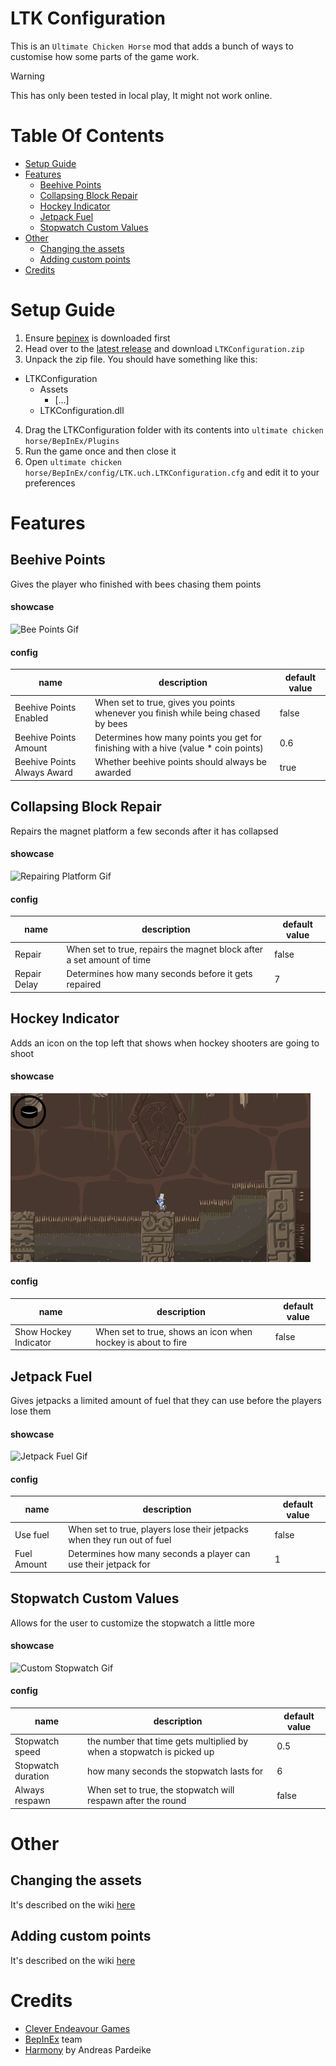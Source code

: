 # LTK Configuration
This is an `Ultimate Chicken Horse`  mod that adds a bunch of ways to customise how some parts of the game work.
> [!WARNING]
> This has only been tested in local play, It might not work online.

# Table Of Contents
- [Setup Guide](#setup-guide)
- [Features](#features)
  * [Beehive Points](#beehive-points)
  * [Collapsing Block Repair](#collapsing-block-repair)
  * [Hockey Indicator](#hockey-indicator)
  * [Jetpack Fuel](#jetpack-fuel)
  * [Stopwatch Custom Values](#stopwatch-custom-values)
- [Other](#other)
  * [Changing the assets](#changing-the-assets)
  * [Adding custom points](#adding-custom-points)
- [Credits](#credits)

# Setup Guide
1. Ensure [bepinex](https://docs.bepinex.dev/articles/user_guide/installation/index.html) is downloaded first
2. Head over to the [latest release](https://github.com/lotok14/LTKConfiguration/releases/latest) and download `LTKConfiguration.zip`
3. Unpack the zip file. You should have something like this:
 - LTKConfiguration
     - Assets
       - [...]
      - LTKConfiguration.dll
4. Drag the LTKConfiguration folder with its contents into `ultimate chicken horse/BepInEx/Plugins`
5. Run the game once and then close it
6. Open `ultimate chicken horse/BepInEx/config/LTK.uch.LTKConfiguration.cfg` and edit it to your preferences

# Features
## Beehive Points
Gives the player who finished with bees chasing them points
#### showcase
![Bee Points Gif](https://github.com/lotok14/LTKConfiguration/blob/main/github%20media/beePoints.gif)
#### config
| name                        | description                                                                        | default value |
|-----------------------------|------------------------------------------------------------------------------------|---------------|
| Beehive Points Enabled      | When set to true, gives you points whenever you finish while being chased by bees  | false         |
| Beehive Points Amount       | Determines how many points you get for finishing with a hive (value * coin points) | 0.6           |
| Beehive Points Always Award | Whether beehive points should always be awarded                                    | true          |

## Collapsing Block Repair
Repairs the magnet platform a few seconds after it has collapsed
#### showcase
![Repairing Platform Gif](https://github.com/lotok14/LTKConfiguration/blob/main/github%20media/repairingPlatform.gif)
#### config
| name         | description                                                           | default value |
|--------------|-----------------------------------------------------------------------|---------------|
| Repair       | When set to true, repairs the magnet block after a set amount of time | false         |
| Repair Delay | Determines how many seconds before it gets repaired                   | 7             |

## Hockey Indicator
Adds an icon on the top left that shows when hockey shooters are going to shoot
#### showcase
![Hockey Indicator](https://github.com/lotok14/LTKConfiguration/blob/main/github%20media/HockeyIndicator.gif)
#### config
| name                  | description                                                  | default value |
|-----------------------|--------------------------------------------------------------|---------------|
| Show Hockey Indicator | When set to true, shows an icon when hockey is about to fire | false         |


## Jetpack Fuel
Gives jetpacks a limited amount of fuel that they can use before the players lose them
#### showcase
![Jetpack Fuel Gif](https://github.com/lotok14/LTKConfiguration/blob/main/github%20media/JetpackFuel.gif)
#### config
| name        | description                                                             | default value |
|-------------|-------------------------------------------------------------------------|---------------|
| Use fuel    | When set to true, players lose their jetpacks when they run out of fuel | false         |
| Fuel Amount | Determines how many seconds a player can use their jetpack for          | 1             |

## Stopwatch Custom Values
Allows for the user to customize the stopwatch a little more
#### showcase
![Custom Stopwatch Gif](https://github.com/lotok14/LTKConfiguration/blob/main/github%20media/customStopwatch.gif)
#### config
| name               | description                                                           | default value |
|--------------------|-----------------------------------------------------------------------|---------------|
| Stopwatch speed    | the number that time gets multiplied by when a stopwatch is picked up | 0.5           |
| Stopwatch duration | how many seconds the stopwatch lasts for                              | 6             |
| Always respawn     | When set to true, the stopwatch will respawn after the round          | false         |

# Other
 ## Changing the assets
  It's described on the wiki [here](https://github.com/lotok14/LTKConfiguration/wiki/Custom-assets)
 ## Adding custom points
  It's described on the wiki [here](https://github.com/lotok14/LTKConfiguration/wiki/Creating-a-custom-pointBlock)

# Credits
- [Clever Endeavour Games](https://www.cleverendeavourgames.com/)
- [BepInEx](https://github.com/BepInEx/BepInEx) team
- [Harmony](https://github.com/pardeike/Harmony) by Andreas Pardeike
